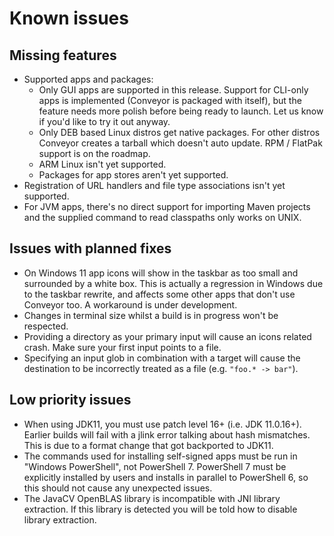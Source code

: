 # Known issues

## Missing features

* Supported apps and packages:
    * Only GUI apps are supported in this release. Support for CLI-only apps is implemented (Conveyor is packaged with itself), but the feature needs more polish before being ready to launch. Let us know if you'd like to try it out anyway.
    * Only DEB based Linux distros get native packages. For other distros Conveyor creates a tarball which doesn't auto update. RPM / FlatPak support is on the roadmap.
    * ARM Linux isn't yet supported.
    * Packages for app stores aren't yet supported.
* Registration of URL handlers and file type associations isn't yet supported.
* For JVM apps, there's no direct support for importing Maven projects and the supplied command to read classpaths only works on UNIX.

## Issues with planned fixes

* On Windows 11 app icons will show in the taskbar as too small and surrounded by a white box. This is actually a regression in Windows due to the taskbar rewrite, and affects some other apps that don't use Conveyor too. A workaround is under development.
* Changes in terminal size whilst a build is in progress won't be respected.
* Providing a directory as your primary input will cause an icons related crash. Make sure your first input points to a file.
* Specifying an input glob in combination with a target will cause the destination to be incorrectly treated as a file (e.g. `"foo.* -> bar"`).

## Low priority issues 

* When using JDK11, you must use patch level 16+ (i.e. JDK 11.0.16+). Earlier builds will fail with a jlink error talking about hash mismatches. This is due to a format change that got backported to JDK11.
* The commands used for installing self-signed apps must be run in "Windows PowerShell", not PowerShell 7. PowerShell 7 must be explicitly installed by users and installs in parallel to PowerShell 6, so this should not cause any unexpected issues. 
* The JavaCV OpenBLAS library is incompatible with JNI library extraction. If this library is detected you will be told how to disable library extraction.
